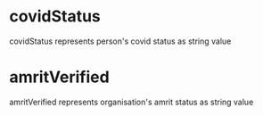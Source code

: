 # covidStatus

covidStatus represents person's covid status as string value

# amritVerified

amritVerified represents organisation's amrit status as string value
